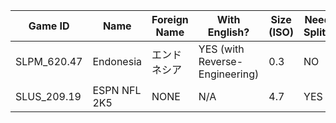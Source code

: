 | Game ID     | Name | Foreign Name | With English? | Size (ISO) | Need Split? | Format | VNC | GSM | Compatible? | Console | Reporter | Notes |
| --- | --- | --- | --- | --- | ---  | ---  | --- | --- | --- | --- | --- | --- |
| SLPM_620.47 | Endonesia | エンドネシア | YES (with Reverse-Engineering) | 0.3 | NO | CD-BIN | YES | YES | YES | SCPH-70005 | Colton Silva | NONE
| SLUS_209.19 | ESPN NFL 2K5 | NONE | N/A | 4.7 | YES | DVD-ISO | YES | UNTESTED | YES | SCPH-70005 | Colton Silva | Works perfectly

